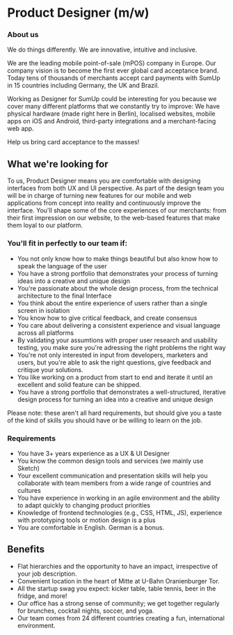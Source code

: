 # Product Designer (m/w)


### About us
We do things differently. We are innovative, intuitive and inclusive.

We are the leading mobile point-of-sale (mPOS) company in Europe. Our company vision is to become the first ever global card acceptance brand. Today tens of thousands of merchants accept card payments with SumUp in 15 countries including Germany, the UK and Brazil.

Working as Designer for SumUp could be interesting for you because we cover many different platforms that we constantly try to improve: We have physical hardware (made right here in Berlin), localised websites, mobile apps on iOS and Android, third-party integrations and a merchant-facing web app.

Help us bring card acceptance to the masses!


## What we're looking for
To us, Product Designer means you are comfortable with designing interfaces from both UX and UI perspective. As part of the design team you will be in charge of turning new features for our mobile and web applications from concept into reality and continuously improve the interface. You'll shape some of the core experiences of our merchants: from their first impression on our website, to the web-based features that make them loyal to our platform.

### You'll fit in perfectly to our team if:

* You not only know how to make things beautiful but also know how to speak the language of the user
* You have a strong portfolio that demonstrates your process of turning ideas into a creative and unique design
* You're passionate about the whole design process, from the technical architecture to the final Interface
* You think about the entire experience of users rather than a single screen in isolation
* You know how to give critical feedback, and create consensus
* You care about delivering a consistent experience and visual language across all platforms
* By validating your assumtions with proper user research and usability testing, you make sure you're adressing the right problems the right way
* You're not only interested in input from developers, marketers and users, but you're able to ask the right questions, give feedback and critique your solutions.
* You like working on a product from start to end and iterate it until an excellent and solid feature can be shipped.
* You have a strong portfolio that demonstrates a well-structured, iterative design process for turning an idea into a creative and unique design

Please note: these aren't all hard requirements, but should give you a taste of the kind of skills you should have or be willing to learn on the job.

### Requirements
* You have 3+ years experience as a UX & UI Designer
* You know the common design tools and services (we mainly use Sketch)
* Your excellent communication and presentation skills will help you collaborate with team members from a wide range of countries and cultures
* You have experience in working in an agile environment and the ability to adapt quickly to changing product priorities
* Knowledge of frontend technologies (e.g., CSS, HTML, JS), experience with prototyping tools or motion design is a plus
* You are comfortable in English. German is a bonus.

## Benefits
* Flat hierarchies and the opportunity to have an impact, irrespective of your job description.
* Convenient location in the heart of Mitte at U-Bahn Oranienburger Tor.
* All the startup swag you expect: kicker table, table tennis, beer in the fridge, and more!
* Our office has a strong sense of community; we get together regularly for brunches, cocktail nights, soccer, and yoga.
* Our team comes from 24 different countries creating a fun, international environment.
